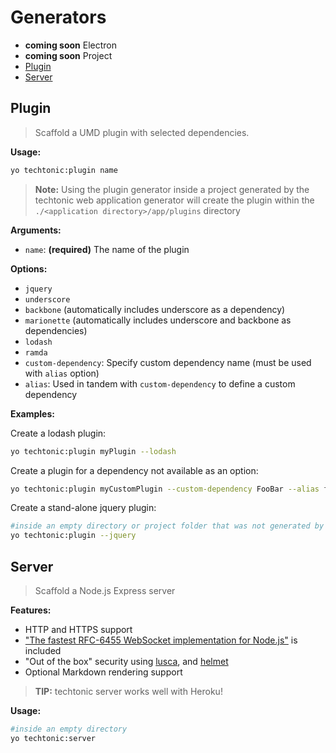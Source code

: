 Generators
==========
- **coming soon** Electron
- **coming soon** Project
- [Plugin](#plugin)
- [Server](#server)

Plugin
------
> Scaffold a UMD plugin with selected dependencies.

**Usage:**
```sh
yo techtonic:plugin name
```
> **Note:** Using the plugin generator inside a project generated by the techtonic web application generator will create the plugin within the `./<application directory>/app/plugins` directory

**Arguments:**
- `name`: **(required)** The name of the plugin

**Options:**
- `jquery`
- `underscore`
- `backbone` (automatically includes underscore as a dependency)
- `marionette` (automatically includes underscore and backbone as dependencies)
- `lodash`
- `ramda`
- `custom-dependency`: Specify custom dependency name (must be used with `alias` option)
- `alias`: Used in tandem with `custom-dependency` to define a custom dependency

**Examples:**

Create a lodash plugin:
```sh
yo techtonic:plugin myPlugin --lodash
```
Create a plugin for a dependency not available as an option:
```sh
yo techtonic:plugin myCustomPlugin --custom-dependency FooBar --alias foo
```
Create a stand-alone jquery plugin:
```sh
#inside an empty directory or project folder that was not generated by techtonic
yo techtonic:plugin --jquery
```

Server
------
> Scaffold a Node.js Express server

**Features:**
- HTTP and HTTPS support
- ["The fastest RFC-6455 WebSocket implementation for Node.js"](https://github.com/websockets/ws) is included
- "Out of the box" security using [lusca](https://github.com/krakenjs/lusca), and [helmet](https://github.com/helmetjs/helmet)
- Optional Markdown rendering support

> **TIP:** techtonic server works well with Heroku!

**Usage:**
```sh
#inside an empty directory
yo techtonic:server
```

